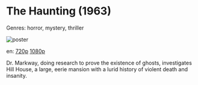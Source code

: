 # The Haunting (1963)

Genres: horror, mystery, thriller

![poster](http://image.tmdb.org/t/p/w500/gWXqJJTNwRCkuj9HEIsI9douVPf.jpg)

en:
  [720p](magnet:?xt=urn:btih:00DE4BB0FBE614B55DFA997999B2D79DD871734A&tr=udp://glotorrents.pw:6969/announce&tr=udp://tracker.opentrackr.org:1337/announce&tr=udp://torrent.gresille.org:80/announce&tr=udp://tracker.openbittorrent.com:80&tr=udp://tracker.coppersurfer.tk:6969&tr=udp://tracker.leechers-paradise.org:6969&tr=udp://p4p.arenabg.ch:1337&tr=udp://tracker.internetwarriors.net:1337)
  [1080p](magnet:?xt=urn:btih:286B7540B6C6436EBB7FFD9BB0827432C81DCB89&tr=udp://glotorrents.pw:6969/announce&tr=udp://tracker.opentrackr.org:1337/announce&tr=udp://torrent.gresille.org:80/announce&tr=udp://tracker.openbittorrent.com:80&tr=udp://tracker.coppersurfer.tk:6969&tr=udp://tracker.leechers-paradise.org:6969&tr=udp://p4p.arenabg.ch:1337&tr=udp://tracker.internetwarriors.net:1337)
  


Dr. Markway, doing research to prove the existence of ghosts, investigates Hill House, a large, eerie mansion with a lurid history of violent death and insanity.